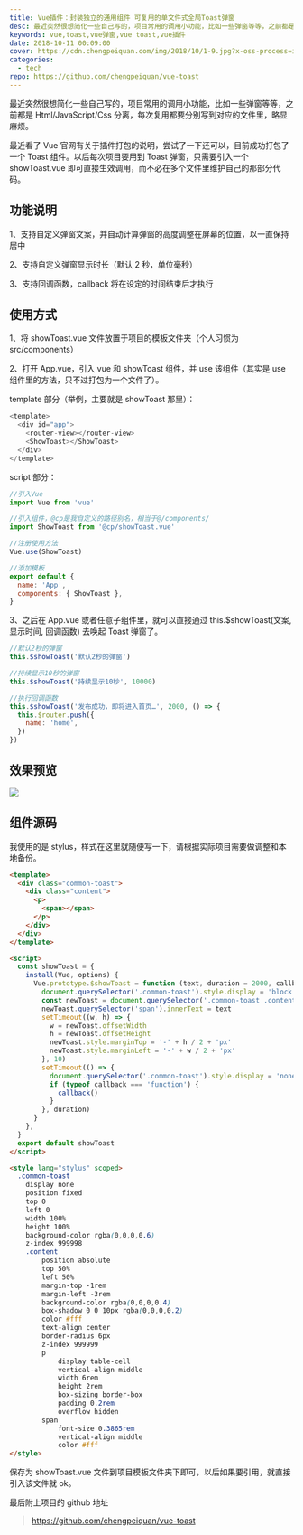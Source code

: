 ```yaml
---
title: Vue插件：封装独立的通用组件 可复用的单文件式全局Toast弹窗
desc: 最近突然很想简化一些自己写的，项目常用的调用小功能，比如一些弹窗等等，之前都是H/J/C分离，每次复用都要分别写到对应的文件里，略显麻烦。最近看了Vue官网有关于插件打包的说明，尝试了一下还可以，目前成功打包了一个Toast组件。以后每次项目要用到Toast弹窗，只需要引入一个 showToast.vue 即可直接生效调用，而不必在多个文件里维护自己的那部分代码。
keywords: vue,toast,vue弹窗,vue toast,vue插件
date: 2018-10-11 00:09:00
cover: https://cdn.chengpeiquan.com/img/2018/10/1-9.jpg?x-oss-process=image/interlace,1
categories:
  - tech
repo: https://github.com/chengpeiquan/vue-toast
---
```


最近突然很想简化一些自己写的，项目常用的调用小功能，比如一些弹窗等等，之前都是 Html/JavaScript/Css 分离，每次复用都要分别写到对应的文件里，略显麻烦。

最近看了 Vue 官网有关于插件打包的说明，尝试了一下还可以，目前成功打包了一个 Toast 组件。以后每次项目要用到 Toast 弹窗，只需要引入一个 showToast.vue 即可直接生效调用，而不必在多个文件里维护自己的那部分代码。

## 功能说明

1、支持自定义弹窗文案，并自动计算弹窗的高度调整在屏幕的位置，以一直保持居中

2、支持自定义弹窗显示时长（默认 2 秒，单位毫秒）

3、支持回调函数，callback 将在设定的时间结束后才执行

## 使用方式

1、将 showToast.vue 文件放置于项目的模板文件夹（个人习惯为 src/components）

2、打开 App.vue，引入 vue 和 showToast 组件，并 use 该组件（其实是 use 组件里的方法，只不过打包为一个文件了）。

template 部分（举例，主要就是 showToast 那里）：

```js
<template>
  <div id="app">
    <router-view></router-view>
    <ShowToast></ShowToast>
  </div>
</template>
```

script 部分：

```js
//引入Vue
import Vue from 'vue'

//引入组件，@cp是我自定义的路径别名，相当于@/components/
import ShowToast from '@cp/showToast.vue'

//注册使用方法
Vue.use(ShowToast)

//添加模板
export default {
  name: 'App',
  components: { ShowToast },
}
```

3、之后在 App.vue 或者任意子组件里，就可以直接通过 this.$showToast(文案, 显示时间, 回调函数) 去唤起 Toast 弹窗了。

```js
//默认2秒的弹窗
this.$showToast('默认2秒的弹窗')

//持续显示10秒的弹窗
this.$showToast('持续显示10秒', 10000)

//执行回调函数
this.$showToast('发布成功，即将进入首页…', 2000, () => {
  this.$router.push({
    name: 'home',
  })
})
```

## 效果预览

![](https://cdn.chengpeiquan.com/img/2021/02/20210217012731.jpg?x-oss-process=image/interlace,1)

## 组件源码

我使用的是 stylus，样式在这里就随便写一下，请根据实际项目需要做调整和本地备份。

```html
<template>
  <div class="common-toast">
    <div class="content">
      <p>
        <span></span>
      </p>
    </div>
  </div>
</template>

<script>
  const showToast = {
    install(Vue, options) {
      Vue.prototype.$showToast = function (text, duration = 2000, callback) {
        document.querySelector('.common-toast').style.display = 'block'
        const newToast = document.querySelector('.common-toast .content')
        newToast.querySelector('span').innerText = text
        setTimeout((w, h) => {
          w = newToast.offsetWidth
          h = newToast.offsetHeight
          newToast.style.marginTop = '-' + h / 2 + 'px'
          newToast.style.marginLeft = '-' + w / 2 + 'px'
        }, 10)
        setTimeout(() => {
          document.querySelector('.common-toast').style.display = 'none'
          if (typeof callback === 'function') {
            callback()
          }
        }, duration)
      }
    },
  }
  export default showToast
</script>

<style lang="stylus" scoped>
  .common-toast
  	display none
  	position fixed
  	top 0
  	left 0
  	width 100%
  	height 100%
  	background-color rgba(0,0,0,0.6)
  	z-index 999998
  	.content
  		position absolute
  		top 50%
  		left 50%
  		margin-top -1rem
  		margin-left -3rem
  		background-color rgba(0,0,0,0.4)
  		box-shadow 0 0 10px rgba(0,0,0,0.2)
  		color #fff
  		text-align center
  		border-radius 6px
  		z-index 999999
  		p
  			display table-cell
  			vertical-align middle
  			width 6rem
  			height 2rem
  			box-sizing border-box
  			padding 0.2rem
  			overflow hidden
  		span
  			font-size 0.3865rem
  			vertical-align middle
  			color #fff
</style>
```

保存为 showToast.vue 文件到项目模板文件夹下即可，以后如果要引用，就直接引入该文件就 ok。

最后附上项目的 github 地址

> https://github.com/chengpeiquan/vue-toast
